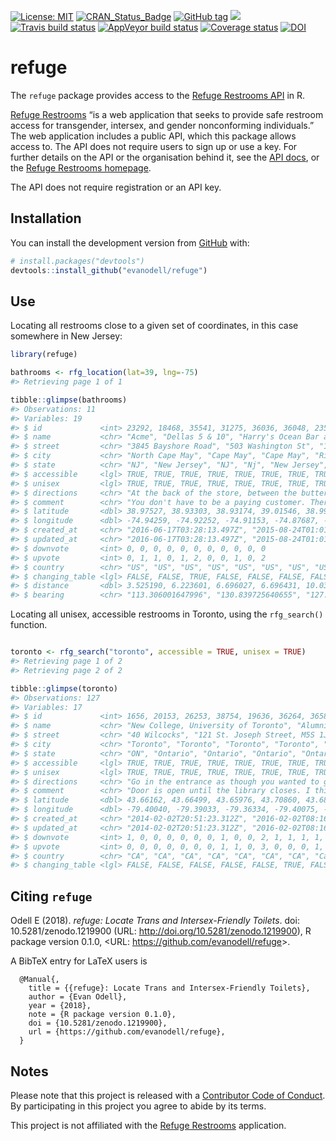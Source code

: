 
<!-- README.md is generated from README.Rmd. Please edit that file -->

[![License:
MIT](https://img.shields.io/badge/License-MIT-blue.svg)](https://opensource.org/licenses/MIT)
[![CRAN\_Status\_Badge](https://www.r-pkg.org/badges/version/refuge)](https://cran.r-project.org/package=refuge)
[![GitHub
tag](https://img.shields.io/github/tag/evanodell/refuge.svg)](https://github.com/evanodell/refuge)
[![](https://cranlogs.r-pkg.org/badges/grand-total/refuge)](https://dgrtwo.shinyapps.io/cranview/)
[![Travis build
status](https://travis-ci.org/evanodell/refuge.svg?branch=master)](https://travis-ci.org/evanodell/refuge)
[![AppVeyor build
status](https://ci.appveyor.com/api/projects/status/github/evanodell/refuge?branch=master&svg=true)](https://ci.appveyor.com/project/evanodell/refuge)
[![Coverage
status](https://codecov.io/gh/evanodell/refuge/branch/master/graph/badge.svg)](https://codecov.io/github/evanodell/refuge?branch=master)
[![DOI](https://zenodo.org/badge/129826417.svg)](https://zenodo.org/badge/latestdoi/129826417)

# refuge

The `refuge` package provides access to the [Refuge Restrooms
API](https://www.refugerestrooms.org/api/docs/#!/restrooms) in R.

[Refuge Restrooms](https://www.refugerestrooms.org/) “is a web
application that seeks to provide safe restroom access for transgender,
intersex, and gender nonconforming individuals.” The web application
includes a public API, which this package allows access to. The API does
not require users to sign up or use a key. For further details on the
API or the organisation behind it, see the [API
docs](https://www.refugerestrooms.org/api/docs/), or the [Refuge
Restrooms homepage](https://www.refugerestrooms.org/).

The API does not require registration or an API key.

## Installation

You can install the development version from
[GitHub](https://github.com/) with:

``` r
# install.packages("devtools")
devtools::install_github("evanodell/refuge")
```

## Use

Locating all restrooms close to a given set of coordinates, in this case
somewhere in New Jersey:

``` r
library(refuge)

bathrooms <- rfg_location(lat=39, lng=-75)
#> Retrieving page 1 of 1

tibble::glimpse(bathrooms)
#> Observations: 11
#> Variables: 19
#> $ id             <int> 23292, 18468, 35541, 31275, 36036, 36048, 23588...
#> $ name           <chr> "Acme", "Dellas 5 & 10", "Harry's Ocean Bar and...
#> $ street         <chr> "3845 Bayshore Road", "503 Washington St", "102...
#> $ city           <chr> "North Cape May", "Cape May", "Cape May", "Rio ...
#> $ state          <chr> "NJ", "New Jersey", "NJ", "Nj", "New Jersey", "...
#> $ accessible     <lgl> TRUE, TRUE, TRUE, TRUE, TRUE, TRUE, TRUE, TRUE,...
#> $ unisex         <lgl> TRUE, TRUE, TRUE, TRUE, TRUE, TRUE, TRUE, TRUE,...
#> $ directions     <chr> "At the back of the store, between the butter /...
#> $ comment        <chr> "You don't have to be a paying customer. There ...
#> $ latitude       <dbl> 38.97527, 38.93303, 38.93174, 39.01546, 38.9901...
#> $ longitude      <dbl> -74.94259, -74.92252, -74.91153, -74.87687, -74...
#> $ created_at     <chr> "2016-06-17T03:28:13.497Z", "2015-08-24T01:01:2...
#> $ updated_at     <chr> "2016-06-17T03:28:13.497Z", "2015-08-24T01:01:2...
#> $ downvote       <int> 0, 0, 0, 0, 0, 0, 0, 0, 0, 0, 0
#> $ upvote         <int> 0, 1, 1, 0, 1, 2, 0, 0, 1, 0, 2
#> $ country        <chr> "US", "US", "US", "US", "US", "US", "US", "US",...
#> $ changing_table <lgl> FALSE, FALSE, TRUE, FALSE, FALSE, FALSE, FALSE,...
#> $ distance       <dbl> 3.525190, 6.223601, 6.696027, 6.696431, 10.0393...
#> $ bearing        <chr> "113.306001647996", "130.839725640655", "127.65...
```

Locating all unisex, accessible restrooms in Toronto, using the
`rfg_search()` function.

``` r

toronto <- rfg_search("toronto", accessible = TRUE, unisex = TRUE)
#> Retrieving page 1 of 2
#> Retrieving page 2 of 2

tibble::glimpse(toronto)
#> Observations: 127
#> Variables: 17
#> $ id             <int> 1656, 20153, 26253, 38754, 19636, 36264, 36582,...
#> $ name           <chr> "New College, University of Toronto", "Alumni H...
#> $ street         <chr> "40 Wilcocks", "121 St. Joseph Street, M5S 1J4"...
#> $ city           <chr> "Toronto", "Toronto", "Toronto", "Toronto", "Mi...
#> $ state          <chr> "ON", "Ontario", "Ontario", "Ontario", "Ontario...
#> $ accessible     <lgl> TRUE, TRUE, TRUE, TRUE, TRUE, TRUE, TRUE, TRUE,...
#> $ unisex         <lgl> TRUE, TRUE, TRUE, TRUE, TRUE, TRUE, TRUE, TRUE,...
#> $ directions     <chr> "Go in the entrance as though you wanted to go ...
#> $ comment        <chr> "Door is open until the library closes. I think...
#> $ latitude       <dbl> 43.66162, 43.66499, 43.65976, 43.70860, 43.6850...
#> $ longitude      <dbl> -79.40040, -79.39033, -79.36334, -79.40075, -79...
#> $ created_at     <chr> "2014-02-02T20:51:23.312Z", "2016-02-02T08:16:2...
#> $ updated_at     <chr> "2014-02-02T20:51:23.312Z", "2016-02-02T08:16:2...
#> $ downvote       <int> 1, 0, 0, 0, 0, 0, 0, 1, 0, 0, 2, 1, 1, 1, 1, 1,...
#> $ upvote         <int> 0, 0, 0, 0, 0, 0, 0, 1, 1, 0, 3, 0, 0, 0, 1, 1,...
#> $ country        <chr> "CA", "CA", "CA", "CA", "CA", "CA", "CA", "Cana...
#> $ changing_table <lgl> FALSE, FALSE, FALSE, FALSE, FALSE, TRUE, FALSE,...
```

## Citing `refuge`

Odell E (2018). *refuge: Locate Trans and Intersex-Friendly Toilets*.
doi: 10.5281/zenodo.1219900 (URL:
<http://doi.org/10.5281/zenodo.1219900>), R package version 0.1.0,
\<URL: <https://github.com/evanodell/refuge>\>.

A BibTeX entry for LaTeX users is

``` 
  @Manual{,
    title = {{refuge}: Locate Trans and Intersex-Friendly Toilets},
    author = {Evan Odell},
    year = {2018},
    note = {R package version 0.1.0},
    doi = {10.5281/zenodo.1219900},
    url = {https://github.com/evanodell/refuge},
  }
```

## Notes

Please note that this project is released with a [Contributor Code of
Conduct](CODE_OF_CONDUCT.md). By participating in this project you agree
to abide by its terms.

This project is not affiliated with the [Refuge
Restrooms](https://www.refugerestrooms.org/) application.

